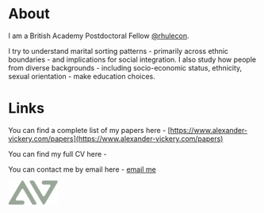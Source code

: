 # About
I am a British Academy Postdoctoral Fellow [@rhulecon](https://www.royalholloway.ac.uk/research-and-teaching/departments-and-schools/economics/).

I try to understand marital sorting patterns - primarily across ethnic boundaries - and implications for social integration. I also study how people from diverse backgrounds - including socio-economic status, ethnicity, sexual orientation - make education choices. 

# Links
You can find a complete list of my papers here -  [https://www.alexander-vickery.com/papers](https://www.alexander-vickery.com/papers)

You can find my full CV here -  

You can contact me by email here - [email me](mailto:alexvickery2018@gmail.com)

<img src="logo.png" width="100px">

